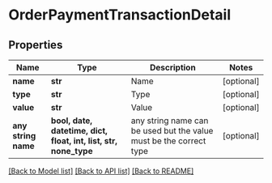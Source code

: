 # OrderPaymentTransactionDetail


## Properties
Name | Type | Description | Notes
------------ | ------------- | ------------- | -------------
**name** | **str** | Name | [optional] 
**type** | **str** | Type | [optional] 
**value** | **str** | Value | [optional] 
**any string name** | **bool, date, datetime, dict, float, int, list, str, none_type** | any string name can be used but the value must be the correct type | [optional]

[[Back to Model list]](../README.md#documentation-for-models) [[Back to API list]](../README.md#documentation-for-api-endpoints) [[Back to README]](../README.md)


